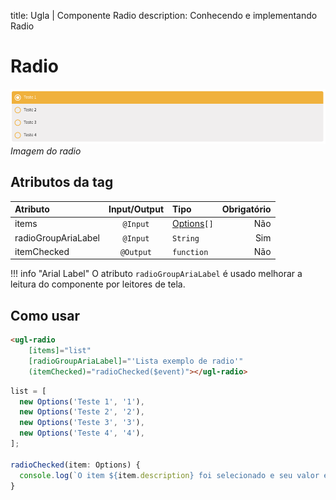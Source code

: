 title: Ugla | Componente Radio
description: Conhecendo e implementando Radio

# Radio
[![header](radio.png)](radio.png)
_Imagem do radio_

## Atributos da tag

Atributo            | Input/Output   | Tipo                                 | Obrigatório
:------------------ | :------------: | :----------------------------------- | -------------:
items               | `@Input`       | [Options](../../models/options)`[]`  | Não
radioGroupAriaLabel | `@Input`       | `String`                             | Sim
itemChecked         | `@Output`      | `function`                           | Não

!!! info "Arial Label"
    O atributo `radioGroupAriaLabel` é usado melhorar a leitura do componente por leitores de tela.

## Como usar

```html tab='HTML'
<ugl-radio
    [items]="list"
    [radioGroupAriaLabel]="'Lista exemplo de radio'"
    (itemChecked)="radioChecked($event)"></ugl-radio>
```

```typescript tab='TS'
list = [
  new Options('Teste 1', '1'),
  new Options('Teste 2', '2'),
  new Options('Teste 3', '3'),
  new Options('Teste 4', '4'),
];

radioChecked(item: Options) {
  console.log(`O item ${item.description} foi selecionado e seu valor é ${item.value}.`);
}
```
